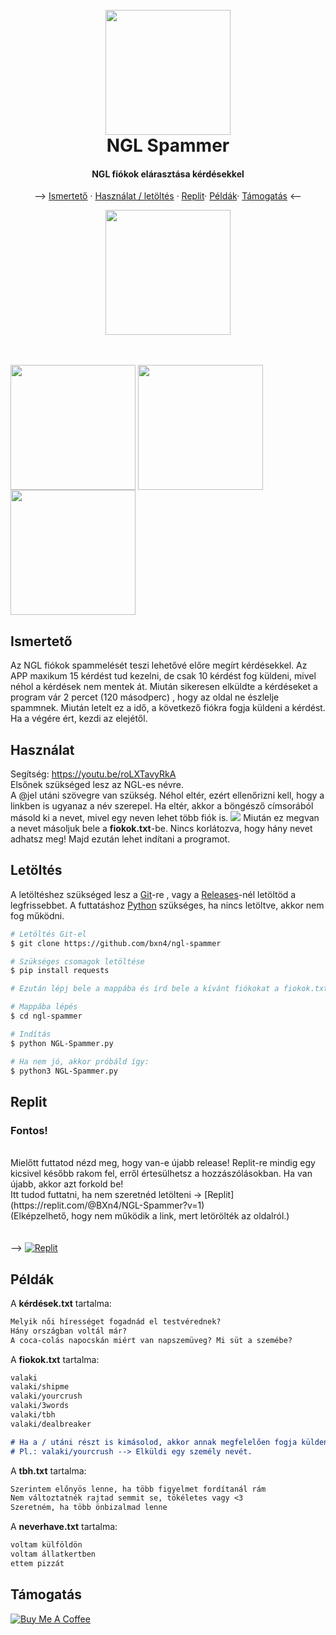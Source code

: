 <h1 align="center">
  <br>
<img src="https://user-images.githubusercontent.com/78733248/212997444-e311a1e9-cfae-4217-8118-ac23512723a9.jpg" width="200"></a>
  <br>
  NGL Spammer
</h1>
<h4 align="center">NGL fiókok elárasztása kérdésekkel</h4>
<p align="center">
  --> <a href="#ismertető">Ismertető</a> ·
  <a href="#használat">Használat / letöltés</a> ·
  <a href="#replit">Replit</a>·
  <a href="#példák">Példák</a>·
    <a href="#támogatás">Támogatás</a> <--
</p>
<p align="center">
<img src="https://user-images.githubusercontent.com/78733248/213006672-89089652-3251-4fd1-9bb2-e3d3507903c7.gif" width=200><br><br><br>
<div><img src="https://user-images.githubusercontent.com/78733248/213785617-13145e36-f387-45fd-bcdf-24a652f45947.png" width=200 align="center">
<img src="https://user-images.githubusercontent.com/78733248/213785768-44476683-da38-4b78-aa15-2b9f11b1ade8.png" width=200 align="center">
<img src="https://user-images.githubusercontent.com/78733248/213785851-56236753-2297-4251-8eea-57bfbb57ad80.png" width=200 align="center"></div></p>


## Ismertető
Az NGL fiókok spammelését teszi lehetővé előre megírt kérdésekkel. Az APP maxikum 15 kérdést tud kezelni, de csak 10 kérdést fog küldeni, mivel néhol a kérdések nem mentek át. Miután sikeresen elküldte a kérdéseket a program vár 2 percet  (120 másodperc) , hogy az oldal ne észlelje spammnek. Miután letelt ez a idő, a következő fiókra fogja küldeni a kérdést. Ha a végére ért, kezdi az elejétől.

## Használat
Segítség: https://youtu.be/roLXTavyRkA<br>
Elsőnek szükséged lesz az NGL-es névre. <br> A @jel utáni szövegre van szükség. Néhol eltér, ezért ellenőrizni kell, hogy a linkben is ugyanaz a név szerepel.
Ha eltér, akkor a böngésző címsorából másold ki a nevet, mivel egy neven lehet több fiók is.
<img src="https://user-images.githubusercontent.com/78733248/213011344-bfaf61fa-9e02-4fe8-a70c-eeb99e19f341.png">
Miután ez megvan a nevet másoljuk bele a **fiokok.txt**-be.
Nincs korlátozva, hogy hány nevet adhatsz meg!
Majd ezután lehet indítani a programot.

## Letöltés
A letöltéshez szükséged lesz a [Git](https://git-scm.com)-re , vagy a  [Releases](https://github.com/BXn4/NGL-Spammer/releases)-nél letöltöd a legfrissebbet. 
A futtatáshoz [Python](https://www.python.org/) szükséges, ha nincs letöltve, akkor nem fog működni.

```bash
# Letöltés Git-el
$ git clone https://github.com/bxn4/ngl-spammer

# Szükséges csomagok letöltése
$ pip install requests

# Ezután lépj bele a mappába és írd bele a kívánt fiókokat a fiokok.txt-be! (ha kihagytad volna)

# Mappába lépés
$ cd ngl-spammer

# Indítás
$ python NGL-Spammer.py

# Ha nem jó, akkor próbáld így:
$ python3 NGL-Spammer.py
```

## Replit
<h3>Fontos!</h3><br>Mielőtt futtatod nézd meg, hogy van-e újabb release! Replit-re mindig egy kicsivel később rakom fel, erről értesülhetsz a hozzászólásokban.
Ha van újabb, akkor azt forkold be!<br>
Itt tudod futtatni, ha nem szeretnéd letölteni -> [Replit](https://replit.com/@BXn4/NGL-Spammer?v=1)  
<br> (Elképzelhető, hogy nem működik a link, mert letörölték az oldalról.)<br><br><br>
--> <a href="https://replit.com/@BXn4/NGL-Spammer?v=1" target="_blank"><img src="https://img.shields.io/badge/replit-667881?style=for-the-badge&logo=replit&logoColor=white" alt="Replit"></a>

## Példák
A **kérdések.txt** tartalma:
```markdown
Melyik női hírességet fogadnád el testvérednek?
Hány országban voltál már?
A coca-colás napocskán miért van napszemüveg? Mi süt a szemébe?
```
A **fiokok.txt** tartalma:
```markdown
valaki
valaki/shipme
valaki/yourcrush
valaki/3words
valaki/tbh
valaki/dealbreaker

# Ha a / utáni részt is kimásolod, akkor annak megfelelően fogja küldeni a kérdést.
# Pl.: valaki/yourcrush --> Elküldi egy személy nevét.
```
A **tbh.txt** tartalma:
```markdown
Szerintem előnyös lenne, ha több figyelmet fordítanál rám
Nem változtatnék rajtad semmit se, tökéletes vagy <3
Szeretném, ha több önbizalmad lenne
```
A **neverhave.txt** tartalma:
```markdown
voltam külföldön
voltam állatkertben
ettem pizzát
```
## Támogatás

<a href="https://www.buymeacoffee.com/bence912" target="_blank"><img src="https://www.buymeacoffee.com/assets/img/custom_images/purple_img.png" alt="Buy Me A Coffee">
